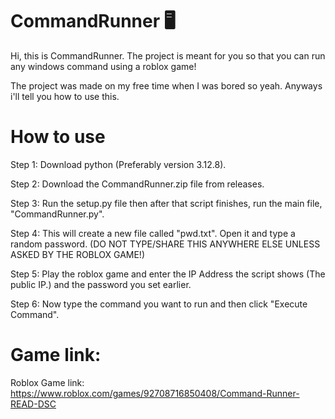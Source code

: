 # CommandRunner 🖥️
Hi, this is CommandRunner. The project is meant for you so that you can run any windows command using a roblox game!

The project was made on my free time when I was bored so yeah. Anyways i'll tell you how to use this.

# How to use
Step 1: Download python (Preferably version 3.12.8).

Step 2: Download the CommandRunner.zip file from releases.

Step 3: Run the setup.py file then after that script finishes, run the main file, "CommandRunner.py".

Step 4: This will create a new file called "pwd.txt". Open it and type a random password. (DO NOT TYPE/SHARE THIS ANYWHERE ELSE UNLESS ASKED BY THE ROBLOX GAME!)

Step 5: Play the roblox game and enter the IP Address the script shows (The public IP.) and the password you set earlier.

Step 6: Now type the command you want to run and then click "Execute Command".

# Game link:
Roblox Game link: https://www.roblox.com/games/92708716850408/Command-Runner-READ-DSC

#
